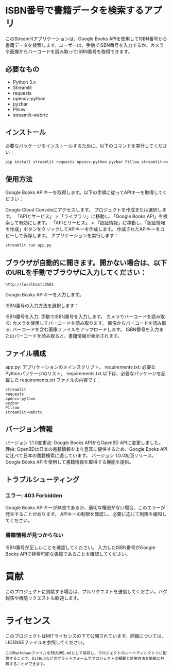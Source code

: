 # ISBN番号で書籍データを検索するアプリ

このStreamlitアプリケーションは、Google Books APIを使用してISBN番号から書籍データを検索します。ユーザーは、手動でISBN番号を入力するか、カメラや画像からバーコードを読み取ってISBN番号を取得できます。

## 必要なもの

- Python 3.x
- Streamlit
- requests
- opencv-python
- pyzbar
- Pillow
- streamlit-webrtc

## インストール

必要なパッケージをインストールするために、以下のコマンドを実行してください：

```sh
pip install streamlit requests opencv-python pyzbar Pillow streamlit-webrtc
```

## 使用方法
Google Books APIキーを取得します。以下の手順に従ってAPIキーを取得してください：

Google Cloud Consoleにアクセスします。
プロジェクトを作成または選択します。
「APIとサービス」 > 「ライブラリ」に移動し、「Google Books API」を検索して有効にします。
「APIとサービス」 > 「認証情報」に移動し、「認証情報を作成」ボタンをクリックしてAPIキーを作成します。
作成されたAPIキーをコピーして保存します。
アプリケーションを実行します：
```sh
streamlit run app.py
```

## ブラウザが自動的に開きます。開かない場合は、以下のURLを手動でブラウザに入力してください：
```
http://localhost:8501
```

Google Books APIキーを入力します。

ISBN番号の入力方法を選択します：

ISBN番号を入力: 手動でISBN番号を入力します。
カメラでバーコードを読み取る: カメラを使用してバーコードを読み取ります。
画像からバーコードを読み取る: バーコードを含む画像ファイルをアップロードします。
ISBN番号を入力またはバーコードを読み取ると、書籍情報が表示されます。

## ファイル構成
app.py: アプリケーションのメインスクリプト。
requirements.txt: 必要なPythonパッケージのリスト。
requirements.txt
以下は、必要なパッケージを記載した requirements.txt ファイルの内容です：
```
streamlit
requests
opencv-python
pyzbar
Pillow
streamlit-webrtc
```
## バージョン情報
バージョン 1.1.0変更点: Google Books APIからOpenBD APIに変更しました。理由: OpenBDは日本の書籍情報をより豊富に提供するため、Google Books APIに比べて日本の書籍検索に適しています。
バージョン 1.0.0初回リリース。Google Books APIを使用して書籍情報を取得する機能を提供。

## トラブルシューティング
### エラー: 403 Forbidden
Google Books APIキーが無効であるか、適切な権限がない場合、このエラーが発生することがあります。
APIキーの制限を確認し、必要に応じて制限を緩和してください。
### 書籍情報が見つからない
ISBN番号が正しいことを確認してください。
入力したISBN番号がGoogle Books APIで検索可能な書籍であることを確認してください。

# 貢献
このプロジェクトに貢献する場合は、プルリクエストを送信してください。バグ報告や機能リクエストも歓迎します。

# ライセンス
このプロジェクトはMITライセンスの下で公開されています。詳細については、LICENSEファイルを参照してください。
```
このMarkdownファイルをREADME.mdとして保存し、プロジェクトのルートディレクトリに配置することで、GitHubなどのプラットフォームでプロジェクトの概要と使用方法を簡単に共有することができます。
```
